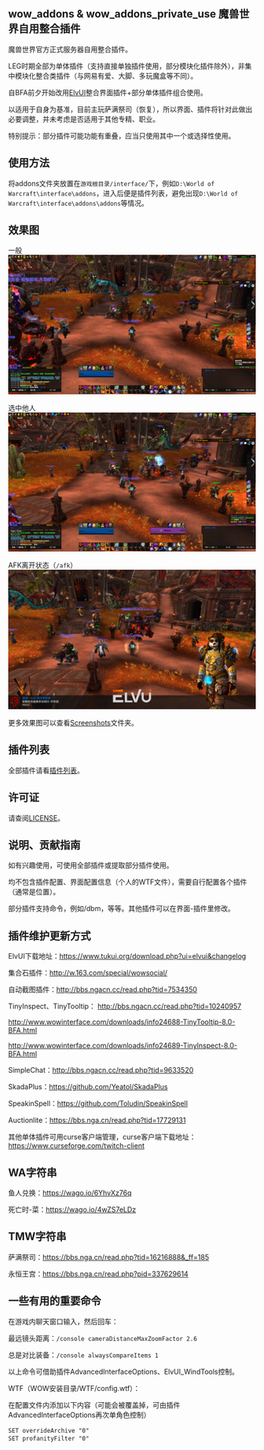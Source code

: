 ## wow_addons & wow_addons_private_use 魔兽世界自用整合插件
魔兽世界官方正式服务器自用整合插件。

LEG时期全部为单体插件（支持直接单独插件使用，部分模块化插件除外），非集中模块化整合类插件（与网易有爱、大脚、多玩魔盒等不同）。

自BFA前夕开始改用[ElvUI](https://www.tukui.org/download.php?ui=elvui&changelog)整合界面插件+部分单体插件组合使用。

以适用于自身为基准，目前主玩萨满祭司（恢复），所以界面、插件将针对此做出必要调整，并未考虑是否适用于其他专精、职业。

特别提示：部分插件可能功能有重叠，应当只使用其中一个或选择性使用。

## 使用方法
将addons文件夹放置在```游戏根目录/interface/```下，例如```D:\World of Warcraft\interface\addons```，进入后便是插件列表，避免出现```D:\World of Warcraft\interface\addons\addons```等情况。

## 效果图
一般
![screen](./Screenshots/WoWScrnShot_072418_114147.jpg)

选中他人
![screen](./Screenshots/WoWScrnShot_072418_114142.jpg)

AFK离开状态（```/afk```）
![screen](./Screenshots/WoWScrnShot_072418_114158.jpg)

更多效果图可以查看[Screenshots](./Screenshots/)文件夹。

## 插件列表
全部插件请看[插件列表](addonslist.md)。

## 许可证
请查阅[LICENSE](LICENSE)。

## 说明、贡献指南
如有兴趣使用，可使用全部插件或提取部分插件使用。

均不包含插件配置、界面配置信息（个人的WTF文件），需要自行配置各个插件（通常是位置）。

部分插件支持命令，例如/dbm，等等。其他插件可以在界面-插件里修改。

## 插件维护更新方式
ElvUI下载地址：https://www.tukui.org/download.php?ui=elvui&changelog

集合石插件：http://w.163.com/special/wowsocial/

自动截图插件：http://bbs.ngacn.cc/read.php?tid=7534350

TinyInspect、TinyTooltip：
http://bbs.ngacn.cc/read.php?tid=10240957

http://www.wowinterface.com/downloads/info24688-TinyTooltip-8.0-BFA.html

http://www.wowinterface.com/downloads/info24689-TinyInspect-8.0-BFA.html

SimpleChat：http://bbs.ngacn.cc/read.php?tid=9633520

SkadaPlus：https://github.com/Yeatol/SkadaPlus

SpeakinSpell：https://github.com/Toludin/SpeakinSpell

Auctionlite：https://bbs.nga.cn/read.php?tid=17729131

其他单体插件可用curse客户端管理，curse客户端下载地址：https://www.curseforge.com/twitch-client

## WA字符串
鱼人兑换：https://wago.io/6YhvXz76q

死亡时-菜：https://wago.io/4wZS7eLDz

## TMW字符串
萨满祭司：https://bbs.nga.cn/read.php?tid=16216888&_ff=185

永恒王宫：https://bbs.nga.cn/read.php?pid=337629614

## 一些有用的重要命令
在游戏内聊天窗口输入，然后回车：

最远镜头距离：`/console cameraDistanceMaxZoomFactor 2.6`

总是对比装备：`/console alwaysCompareItems 1`

以上命令可借助插件AdvancedInterfaceOptions、ElvUI_WindTools控制。

WTF（WOW安装目录/WTF/config.wtf）：

在配置文件内添加以下内容（可能会被覆盖掉，可由插件AdvancedInterfaceOptions再次单角色控制）

```
SET overrideArchive "0"
SET profanityFilter "0"
```